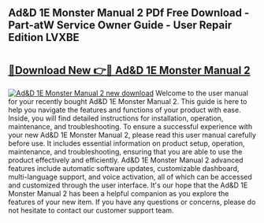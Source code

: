 ## Ad&D 1E Monster Manual 2 PDf Free Download - Part-atW Service Owner Guide - User Repair Edition LVXBE

# <h2><a href="http://bc38917.oget.top/?id=Ad%26D+1E+Monster+Manual+2">🔗Download New 👉🔴 Ad&D 1E Monster Manual 2</a></h2>

[![Ad&D 1E Monster Manual 2 new download](https://i.imgur.com/5g1atiW.png)](http://bc38917.oget.top/?id=Ad%26D+1E+Monster+Manual+2)
Welcome to the user manual for your recently bought Ad&D 1E Monster Manual 2. This guide is here to help you navigate the features and functions of your product with ease. Inside, you will find detailed instructions for installation, operation, maintenance, and troubleshooting. To ensure a successful experience with your new Ad&D 1E Monster Manual 2, please read this user manual carefully before use. It includes essential information on product setup, operation, maintenance, and troubleshooting, ensuring that you are able to use the product effectively and efficiently. Ad&D 1E Monster Manual 2 advanced features include automatic software updates, customizable dashboard, multi-language support, and voice activation, all of which can be accessed and customized through the user interface. It's our hope that the Ad&D 1E Monster Manual 2 has been a helpful companion as you explore the features of your new item. If you have any questions or concerns, please do not hesitate to contact our customer support team.
